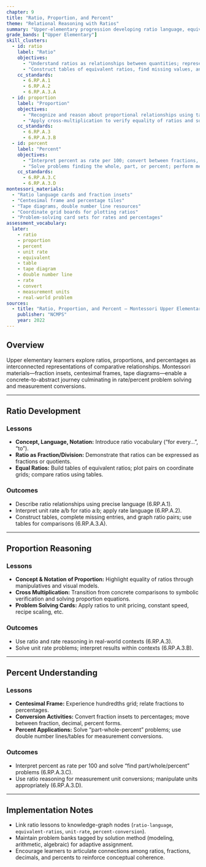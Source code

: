 ```yaml
---
chapter: 9
title: "Ratio, Proportion, and Percent"
theme: "Relational Reasoning with Ratios"
summary: "Upper-elementary progression developing ratio language, equivalent ratios, proportion, and percentage through Montessori materials, culminating in unit-rate and percent problem solving." 
grade_bands: ["Upper Elementary"]
skill_clusters:
  - id: ratio
    label: "Ratio"
    objectives:
      - "Understand ratios as relationships between quantities; represent ratios as fractions and quotients."
      - "Construct tables of equivalent ratios, find missing values, and graph ratio pairs on coordinate planes."
    cc_standards:
      - 6.RP.A.1
      - 6.RP.A.2
      - 6.RP.A.3.A
  - id: proportion
    label: "Proportion"
    objectives:
      - "Recognize and reason about proportional relationships using tables, tape diagrams, double number lines, and equations."
      - "Apply cross-multiplication to verify equality of ratios and solve real-world proportion problems."
    cc_standards:
      - 6.RP.A.3
      - 6.RP.A.3.B
  - id: percent
    label: "Percent"
    objectives:
      - "Interpret percent as rate per 100; convert between fractions, decimals, and percents."
      - "Solve problems finding the whole, part, or percent; perform measurement conversions via ratio reasoning."
    cc_standards:
      - 6.RP.A.3.C
      - 6.RP.A.3.D
montessori_materials:
  - "Ratio language cards and fraction insets"
  - "Centesimal frame and percentage tiles"
  - "Tape diagrams, double number line resources"
  - "Coordinate grid boards for plotting ratios"
  - "Problem-solving card sets for rates and percentages"
assessment_vocabulary:
  later:
    - ratio
    - proportion
    - percent
    - unit rate
    - equivalent
    - table
    - tape diagram
    - double number line
    - rate
    - convert
    - measurement units
    - real-world problem
sources:
  - title: "Ratio, Proportion, and Percent — Montessori Upper Elementary Curriculum"
    publisher: "NCMPS"
    year: 2022
---
```


## Overview
Upper elementary learners explore ratios, proportions, and percentages as interconnected representations of comparative relationships. Montessori materials—fraction insets, centesimal frames, tape diagrams—enable a concrete-to-abstract journey culminating in rate/percent problem solving and measurement conversions.

---

## Ratio Development
### Lessons
- **Concept, Language, Notation:** Introduce ratio vocabulary (“for every…”, “to”).
- **Ratio as Fraction/Division:** Demonstrate that ratios can be expressed as fractions or quotients.
- **Equal Ratios:** Build tables of equivalent ratios; plot pairs on coordinate grids; compare ratios using tables.

### Outcomes
- Describe ratio relationships using precise language (6.RP.A.1).
- Interpret unit rate a/b for ratio a:b; apply rate language (6.RP.A.2).
- Construct tables, complete missing entries, and graph ratio pairs; use tables for comparisons (6.RP.A.3.A).

---

## Proportion Reasoning
### Lessons
- **Concept & Notation of Proportion:** Highlight equality of ratios through manipulatives and visual models.
- **Cross Multiplication:** Transition from concrete comparisons to symbolic verification and solving proportion equations.
- **Problem Solving Cards:** Apply ratios to unit pricing, constant speed, recipe scaling, etc.

### Outcomes
- Use ratio and rate reasoning in real-world contexts (6.RP.A.3).
- Solve unit rate problems; interpret results within contexts (6.RP.A.3.B).

---

## Percent Understanding
### Lessons
- **Centesimal Frame:** Experience hundredths grid; relate fractions to percentages.
- **Conversion Activities:** Convert fraction insets to percentages; move between fraction, decimal, percent forms.
- **Percent Applications:** Solve “part-whole-percent” problems; use double number lines/tables for measurement conversions.

### Outcomes
- Interpret percent as rate per 100 and solve “find part/whole/percent” problems (6.RP.A.3.C).
- Use ratio reasoning for measurement unit conversions; manipulate units appropriately (6.RP.A.3.D).

---

## Implementation Notes
- Link ratio lessons to knowledge-graph nodes (`ratio-language`, `equivalent-ratios`, `unit-rate`, `percent-conversion`).
- Maintain problem banks tagged by solution method (modeling, arithmetic, algebraic) for adaptive assignment.
- Encourage learners to articulate connections among ratios, fractions, decimals, and percents to reinforce conceptual coherence.
